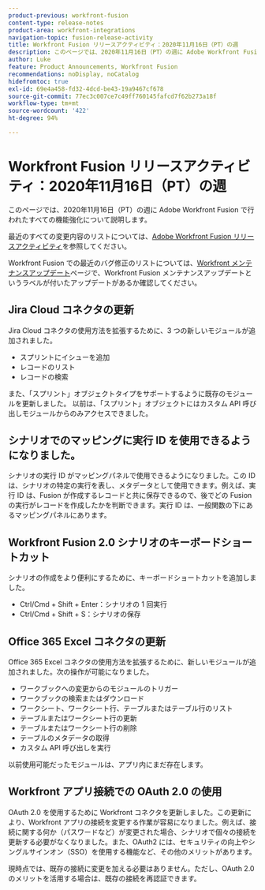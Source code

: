 ```yaml
---
product-previous: workfront-fusion
content-type: release-notes
product-area: workfront-integrations
navigation-topic: fusion-release-activity
title: Workfront Fusion リリースアクティビティ：2020年11月16日（PT）の週
description: このページでは、2020年11月16日（PT）の週に Adobe Workfront Fusion で行われたすべての機能強化について説明します。
author: Luke
feature: Product Announcements, Workfront Fusion
recommendations: noDisplay, noCatalog
hidefromtoc: true
exl-id: 69e4a458-fd32-4dcd-be43-19a9467cf678
source-git-commit: 77ec3c007ce7c49ff760145fafcd7f62b273a18f
workflow-type: tm+mt
source-wordcount: '422'
ht-degree: 94%

---
```


# Workfront Fusion リリースアクティビティ：2020年11月16日（PT）の週

このページでは、2020年11月16日（PT）の週に Adobe Workfront Fusion で行われたすべての機能強化について説明します。

最近のすべての変更内容のリストについては、[Adobe Workfront Fusion リリースアクティビティ](/help/workfront-fusion/fusion-product-releases/fusion-release-activity.md)を参照してください。

Workfront Fusion での最近のバグ修正のリストについては、[Workfront メンテナンスアップデート](https://experienceleague.adobe.com/docs/workfront-known-issues/releases/current-updates.html?lang=ja)ページで、Workfront Fusion メンテナンスアップデートというラベルが付いたアップデートがあるか確認してください。

## Jira Cloud コネクタの更新

Jira Cloud コネクタの使用方法を拡張するために、3 つの新しいモジュールが追加されました。

* スプリントにイシューを追加
* レコードのリスト
* レコードの検索

また、「スプリント」オブジェクトタイプをサポートするように既存のモジュールを更新しました。 以前は、「スプリント」オブジェクトにはカスタム API 呼び出しモジュールからのみアクセスできました。

## シナリオでのマッピングに実行 ID を使用できるようになりました。

シナリオの実行 ID がマッピングパネルで使用できるようになりました。この ID は、シナリオの特定の実行を表し、メタデータとして使用できます。例えば、実行 ID は、Fusion が作成するレコードと共に保存できるので、後でどの Fusion の実行がレコードを作成したかを判断できます。実行 ID は、一般関数の下にあるマッピングパネルにあります。

## Workfront Fusion 2.0 シナリオのキーボードショートカット

シナリオの作成をより便利にするために、キーボードショートカットを追加しました。

* Ctrl/Cmd + Shift + Enter：シナリオの 1 回実行
* Ctrl/Cmd + Shift + S：シナリオの保存

## Office 365 Excel コネクタの更新

Office 365 Excel コネクタの使用方法を拡張するために、新しいモジュールが追加されました。次の操作が可能になりました。

* ワークブックへの変更からのモジュールのトリガー
* ワークブックの検索またはダウンロード
* ワークシート、ワークシート行、テーブルまたはテーブル行のリスト
* テーブルまたはワークシート行の更新
* テーブルまたはワークシート行の削除
* テーブルのメタデータの取得
* カスタム API 呼び出しを実行

以前使用可能だったモジュールは、アプリ内にまだ存在します。


## Workfront アプリ接続での OAuth 2.0 の使用

OAuth 2.0 を使用するために Workfront コネクタを更新しました。この更新により、Workfront アプリの接続を変更する作業が容易になりました。例えば、接続に関する何か（パスワードなど）が変更された場合、シナリオで個々の接続を更新する必要がなくなりました。また、OAuth2 には、セキュリティの向上やシングルサインオン（SSO）を使用する機能など、その他のメリットがあります。

現時点では、既存の接続に変更を加える必要はありません。ただし、OAuth 2.0 のメリットを活用する場合は、既存の接続を再認証できます。
